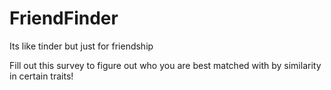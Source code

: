 # FriendFinder

Its like tinder but just for friendship

Fill out this survey to figure out who you are best matched with by similarity in certain traits!